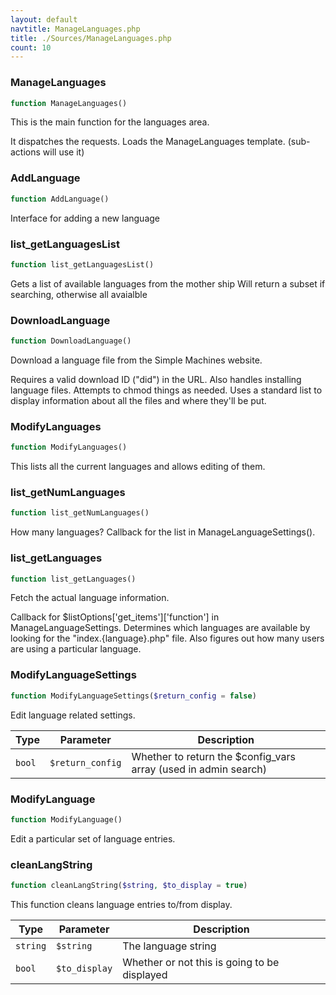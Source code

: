 ```yaml
---
layout: default
navtitle: ManageLanguages.php
title: ./Sources/ManageLanguages.php
count: 10
---
```


### ManageLanguages

```php
function ManageLanguages()
```
This is the main function for the languages area.

It dispatches the requests.
Loads the ManageLanguages template. (sub-actions will use it)

### AddLanguage

```php
function AddLanguage()
```
Interface for adding a new language



### list_getLanguagesList

```php
function list_getLanguagesList()
```
Gets a list of available languages from the mother ship
Will return a subset if searching, otherwise all avaialble



### DownloadLanguage

```php
function DownloadLanguage()
```
Download a language file from the Simple Machines website.

Requires a valid download ID ("did") in the URL.
Also handles installing language files.
Attempts to chmod things as needed.
Uses a standard list to display information about all the files and where they'll be put.

### ModifyLanguages

```php
function ModifyLanguages()
```
This lists all the current languages and allows editing of them.



### list_getNumLanguages

```php
function list_getNumLanguages()
```
How many languages?
Callback for the list in ManageLanguageSettings().



### list_getLanguages

```php
function list_getLanguages()
```
Fetch the actual language information.

Callback for $listOptions['get_items']['function'] in ManageLanguageSettings.
Determines which languages are available by looking for the "index.{language}.php" file.
Also figures out how many users are using a particular language.

### ModifyLanguageSettings

```php
function ModifyLanguageSettings($return_config = false)
```
Edit language related settings.



Type|Parameter|Description
---|---|---
`bool`|`$return_config`|Whether to return the $config_vars array (used in admin search)

### ModifyLanguage

```php
function ModifyLanguage()
```
Edit a particular set of language entries.



### cleanLangString

```php
function cleanLangString($string, $to_display = true)
```
This function cleans language entries to/from display.



Type|Parameter|Description
---|---|---
`string`|`$string`|The language string
`bool`|`$to_display`|Whether or not this is going to be displayed


